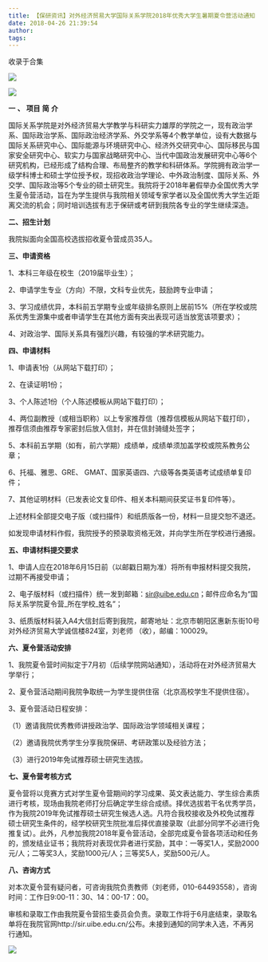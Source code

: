 ```yaml
---
title: 【保研资讯】对外经济贸易大学国际关系学院2018年优秀大学生暑期夏令营活动通知
date: 2018-04-26 21:39:54
author: 
tags: 
---
```



收录于合集

<img src='/images/3754/2.gif' width='auto' />

  

![](/images/3754/3.png)

  

**一** **、** **项目** **简** **介**

国际关系学院是对外经济贸易大学教学与科研实力雄厚的学院之一，现有政治学系、国际政治学系、国际政治经济学系、外交学系等4个教学单位，设有大数据与国际关系研究中心、国际能源与环境研究中心、经济外交研究中心、国际移民与国家安全研究中心、软实力与国家战略研究中心、当代中国政治发展研究中心等6个研究机构，已经形成了结构合理、布局整齐的教学和科研体系。学院拥有政治学一级学科博士和硕士学位授予权，现招收政治学理论、中外政治制度、国际关系、外交学、国际政治等5个专业的硕士研究生。我院将于2018年暑假举办全国优秀大学生夏令营活动，旨在为学生提供与我院相关领域专家学者以及全国优秀大学生近距离交流的机会；同时培训选拔有志于保研或考研到我院各专业的学生继续深造。

**二、招生计划**

<p style="font: 16px/1.75em " 0px;"="" border-box="" break-word="" 62,=""
rgb(62,="" gb","microsoft="" sans="" neue",helvetica,"hiragino=""
helvetica="">我院拟面向全国高校选拔招收夏令营成员35人。

**三、申请资格**

1、本科三年级在校生（2019届毕业生）；

2、申请学生专业（方向）不限，文科专业优先，鼓励跨专业申请；

3、学习成绩优异，本科前五学期专业或年级排名原则上居前15%（所在学校或院系优秀生源集中或者申请学生在其他方面有突出表现可适当放宽该项要求）；

4、对政治学、国际关系具有强烈兴趣，有较强的学术研究能力。

**四、申请材料**

1、申请表1份（从网站下载打印）；

2、在读证明1份；

3、个人陈述1份（个人陈述模板从网站下载打印）；

4、两位副教授（或相当职称）以上专家推荐信（推荐信模板从网站下载打印），推荐信须由推荐专家密封后放入信封，并在信封骑缝处签字；

5、本科前五学期（如有，前六学期）成绩单，成绩单须加盖学校或院系教务公章；

6、托福、雅思、GRE、 GMAT、国家英语四、六级等各类英语考试成绩单复印件；

7、其他证明材料（已发表论文复印件、相关本科期间获奖证书复印件等）。

上述材料全部提交电子版（或扫描件）和纸质版各一份，材料一旦提交恕不退还。

如发现申请材料作假，我院授予的预录取资格无效，并向学生所在学校进行通报。

**五、申请材料提交要求**

1、申请人应在2018年6月15日前（以邮戳日期为准）将所有申报材料提交我院，过期不再接受申请；

2、电子版材料（或扫描件）统一发到邮箱：sir@uibe.edu.cn；邮件应命名为“国际关系学院夏令营_所在学校_姓名”；

3、纸质版材料装入A4大信封后寄到我院，邮寄地址：北京市朝阳区惠新东街10号对外经济贸易大学诚信楼824室，刘老师 （收），邮编：100029。

**六、夏令营活动安排**

1、我院夏令营时间拟定于7月初（后续学院网站通知），活动将在对外经济贸易大学举行；

2、夏令营活动期间我院争取统一为学生提供住宿（北京高校学生不提供住宿）。

3、夏令营活动日程安排：

（1）邀请我院优秀教师讲授政治学、国际政治学领域相关课程；

（2）邀请我院优秀学生分享我院保研、考研政策以及经验方法；

（3）进行2019年免试推荐硕士研究生选拔。

**七、夏令营考核方式**

夏令营将以竞赛方式对学生夏令营期间的学习成果、英文表达能力、学生综合素质进行考核，现场由我院老师打分后确定学生综合成绩。择优选拔若干名优秀学员，作为我院2019年免试推荐硕士研究生候选人选。凡符合我校接收及外校免试推荐硕士研究生条件的，经学校研究生院批准后择优直接录取（此部分同学不必进行免推复试）。此外，凡参加我院2018年夏令营活动，全部完成夏令营各项活动和任务的，颁发结业证书；我院将对表现优异者进行奖励，其中：一等奖1人，奖励2000元/人；二等奖3人，奖励1000元/人；三等奖5人，奖励500元/人。

**八、咨询方式**

对本次夏令营有疑问者，可咨询我院负责教师（刘老师，010-64493558），咨询时间：工作日9:00-11：30、14：00-17：00。

  

审核和录取工作由我院夏令营招生委员会负责。录取工作将于6月底结束，录取名单将在我院官网http://sir.uibe.edu.cn/公布。未接到通知的同学未入选，不再另行通知。

  

  

<img src='/images/3754/4.gif' width='auto' />


